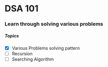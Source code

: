 # DSA 101

### Learn through solving various problems

##### Topics

- [x] Various Problems solving pattern
- [ ] Recursion
- [ ] Searching Algorithm
